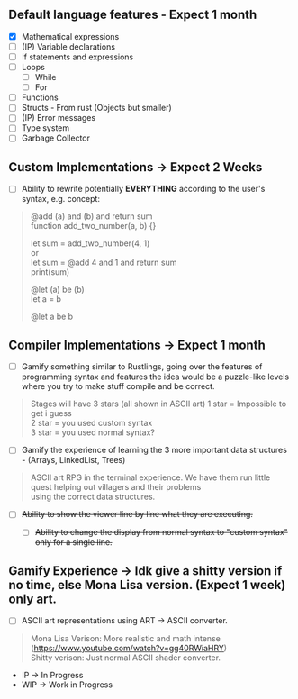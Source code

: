 ## Default language features - Expect 1 month
- [x] Mathematical expressions
- [ ] (IP) Variable declarations
- [ ] If statements and expressions
- [ ] Loops
	- [ ] While
	- [ ] For
- [ ] Functions
- [ ] Structs - From rust (Objects but smaller)
- [ ] (IP) Error messages
- [ ] Type system
- [ ] Garbage Collector

## Custom Implementations -> Expect 2 Weeks
- [ ] Ability to rewrite potentially **EVERYTHING** according to the user's syntax, e.g. concept:
> @add (a) and (b) and return sum  
> function add_two_number(a, b) {}
> 
> let sum = add_two_number(4, 1)  
> or  
> let sum = @add 4 and 1 and return sum  
> print(sum)
>
> @let (a) be (b)  
> let a = b  
>   
> @let a be b  

## Compiler Implementations -> Expect 1 month
- [ ] Gamify something similar to Rustlings, going over the features of programming syntax and features
	    the idea would be a puzzle-like levels where you try to make stuff compile and be correct.
> Stages will have 3 stars (all shown in ASCII art)
> 1 star = Impossible to get i guess  
> 2 star = you used custom syntax  
> 3 star = you used normal syntax?  
- [ ] Gamify the experience of learning the 3 more important data structures - (Arrays, LinkedList, Trees)
> ASCII art RPG in the terminal experience.
> We have them run little quest helping out villagers and their problems  
> using the correct data structures.
- [ ] ~~Ability to show the viewer line by line what they are executing.~~
	- [ ] ~~Ability to change the display from normal syntax to "custom syntax" only for a single line.~~


## Gamify Experience -> Idk give a shitty version if no time, else Mona Lisa version. (Expect 1 week) only art.
- [ ] ASCII art representations using ART -> ASCII converter.
> Mona Lisa Verison: More realistic and math intense (https://www.youtube.com/watch?v=gg40RWiaHRY)  
> Shitty verison: Just normal ASCII shader converter.


- IP -> In Progress
- WIP -> Work in Progress
